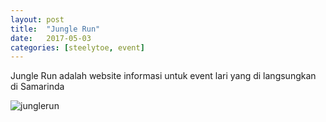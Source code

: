 ```yaml
---
layout: post
title:  "Jungle Run"
date:   2017-05-03
categories: [steelytoe, event]
---
```


Jungle Run adalah website informasi untuk event lari yang di langsungkan di Samarinda

![junglerun](/static/img/junglerun.png)